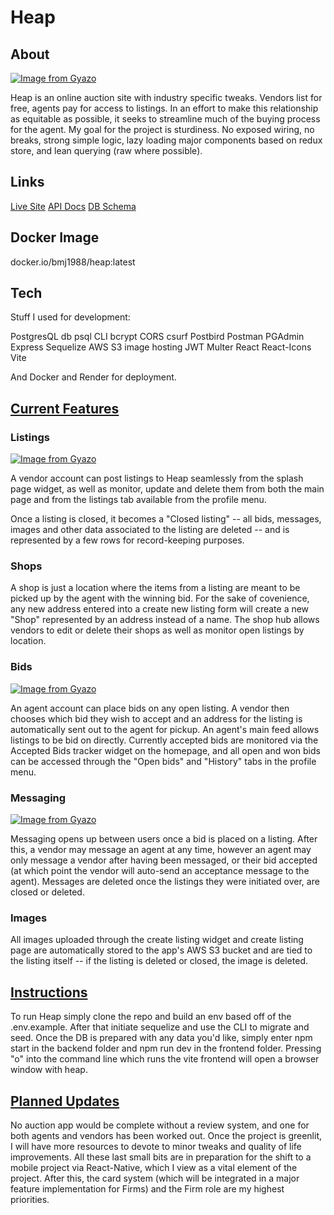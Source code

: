 # Heap

## About

[![Image from Gyazo](https://i.gyazo.com/1e91892a374fa7aee55d9cb32fbd7260.png)](https://gyazo.com/1e91892a374fa7aee55d9cb32fbd7260)

 Heap is an online auction site with industry specific tweaks. Vendors list for free, agents pay for access to listings. In an effort to make this relationship as equitable as possible, it seeks to streamline much of the buying process for the agent. My goal for the project is sturdiness. No exposed wiring, no breaks, strong simple logic, lazy loading major components based on redux store, and lean querying (raw where possible).


## Links

[Live Site](https://heap-latest.onrender.com)
[API Docs](https://github.com/bmj1988/heap/wiki/API-Documentation)
[DB Schema](https://github.com/bmj1988/heap/wiki/DB-Schema)

## Docker Image

docker.io/bmj1988/heap:latest

## Tech
Stuff I used for development:

PostgresQL db
psql CLI
bcrypt
CORS
csurf
Postbird
Postman
PGAdmin
Express
Sequelize
AWS S3 image hosting
JWT
Multer
React
React-Icons
Vite

And Docker and Render for deployment.


## <ins>Current Features</ins>

### Listings

[![Image from Gyazo](https://i.gyazo.com/3902b946373de09752b161adbba00c45.gif)](https://gyazo.com/3902b946373de09752b161adbba00c45)

A vendor account can post listings to Heap seamlessly from the splash page widget, as well as monitor, update and delete them from both the main page and from the listings tab available from the profile menu.

Once a listing is closed, it becomes a "Closed listing" -- all bids, messages, images and other data associated to the listing are deleted -- and is represented by a few rows for record-keeping purposes.

### Shops

A shop is just a location where the items from a listing are meant to be picked up by the agent with the winning bid. For the sake of covenience, any new address entered into a create new listing form will create a new "Shop" represented by an address instead of a name. The shop hub allows vendors to edit or delete their shops as well as monitor open listings by location.


### Bids

[![Image from Gyazo](https://i.gyazo.com/b566a678b75b5a9b3b2f22f76726e955.gif)](https://gyazo.com/b566a678b75b5a9b3b2f22f76726e955)

An agent account can place bids on any open listing. A vendor then chooses which bid they wish to accept and an address for the listing is automatically sent out to the agent for pickup. An agent's main feed allows listings to be bid on directly. Currently accepted bids are monitored via the Accepted Bids tracker widget on the homepage, and all open and won bids can be accessed through the "Open bids" and "History" tabs in the profile menu.

### Messaging

[![Image from Gyazo](https://i.gyazo.com/64afe4655a755b44acb3becc8f6c4948.png)](https://gyazo.com/64afe4655a755b44acb3becc8f6c4948)

Messaging opens up between users once a bid is placed on a listing. After this, a vendor may message an agent at any time, however an agent may only message a vendor after having been messaged, or their bid accepted (at which point the vendor will auto-send an acceptance message to the agent). Messages are deleted once the listings they were initiated over, are closed or deleted.

### Images

All images uploaded through the create listing widget and create listing page are automatically stored to the app's AWS S3 bucket and are tied to the listing itself -- if the listing is deleted or closed, the image is deleted.

## <ins>Instructions</ins>

To run Heap simply clone the repo and build an env based off of the .env.example. After that initiate sequelize and use the CLI to migrate and seed. Once the DB is prepared with any data you'd like, simply enter npm start in the backend folder and npm run dev in the frontend folder. Pressing "o" into the command line which runs the vite frontend will open a browser window with heap.

## <ins>Planned Updates</ins>

No auction app would be complete without a review system, and one for both agents and vendors has been worked out. Once the project is greenlit, I will have more resources to devote to minor tweaks and quality of life improvements. All these last small bits are in preparation for the shift to a mobile project via React-Native, which I view as a vital element of the project. After this, the card system (which will be integrated in a major feature implementation for Firms) and the Firm role are my highest priorities.
